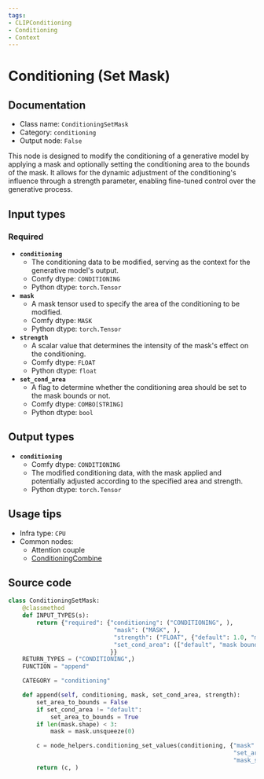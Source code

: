 ```yaml
---
tags:
- CLIPConditioning
- Conditioning
- Context
---
```


# Conditioning (Set Mask)
## Documentation
- Class name: `ConditioningSetMask`
- Category: `conditioning`
- Output node: `False`

This node is designed to modify the conditioning of a generative model by applying a mask and optionally setting the conditioning area to the bounds of the mask. It allows for the dynamic adjustment of the conditioning's influence through a strength parameter, enabling fine-tuned control over the generative process.
## Input types
### Required
- **`conditioning`**
    - The conditioning data to be modified, serving as the context for the generative model's output.
    - Comfy dtype: `CONDITIONING`
    - Python dtype: `torch.Tensor`
- **`mask`**
    - A mask tensor used to specify the area of the conditioning to be modified.
    - Comfy dtype: `MASK`
    - Python dtype: `torch.Tensor`
- **`strength`**
    - A scalar value that determines the intensity of the mask's effect on the conditioning.
    - Comfy dtype: `FLOAT`
    - Python dtype: `float`
- **`set_cond_area`**
    - A flag to determine whether the conditioning area should be set to the mask bounds or not.
    - Comfy dtype: `COMBO[STRING]`
    - Python dtype: `bool`
## Output types
- **`conditioning`**
    - Comfy dtype: `CONDITIONING`
    - The modified conditioning data, with the mask applied and potentially adjusted according to the specified area and strength.
    - Python dtype: `torch.Tensor`
## Usage tips
- Infra type: `CPU`
- Common nodes:
    - Attention couple
    - [ConditioningCombine](../../Comfy/Nodes/ConditioningCombine.md)



## Source code
```python
class ConditioningSetMask:
    @classmethod
    def INPUT_TYPES(s):
        return {"required": {"conditioning": ("CONDITIONING", ),
                              "mask": ("MASK", ),
                              "strength": ("FLOAT", {"default": 1.0, "min": 0.0, "max": 10.0, "step": 0.01}),
                              "set_cond_area": (["default", "mask bounds"],),
                             }}
    RETURN_TYPES = ("CONDITIONING",)
    FUNCTION = "append"

    CATEGORY = "conditioning"

    def append(self, conditioning, mask, set_cond_area, strength):
        set_area_to_bounds = False
        if set_cond_area != "default":
            set_area_to_bounds = True
        if len(mask.shape) < 3:
            mask = mask.unsqueeze(0)

        c = node_helpers.conditioning_set_values(conditioning, {"mask": mask,
                                                                "set_area_to_bounds": set_area_to_bounds,
                                                                "mask_strength": strength})
        return (c, )

```
